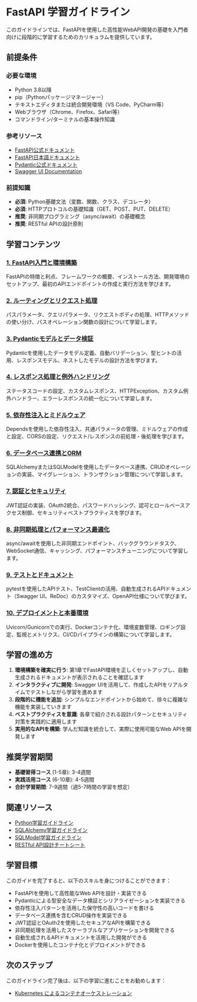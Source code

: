 # FastAPI 学習ガイドライン

このガイドラインでは、FastAPIを使用した高性能WebAPI開発の基礎を入門者向けに段階的に学習するためのカリキュラムを提供しています。

## 前提条件
### 必要な環境
- Python 3.8以降
- pip（Pythonパッケージマネージャー）
- テキストエディタまたは統合開発環境（VS Code、PyCharm等）
- Webブラウザ（Chrome、Firefox、Safari等）
- コマンドライン/ターミナルの基本操作知識

### 参考リソース
- [FastAPI公式ドキュメント](https://fastapi.tiangolo.com/)
- [FastAPI日本語ドキュメント](https://fastapi.tiangolo.com/ja/)
- [Pydantic公式ドキュメント](https://docs.pydantic.dev/)
- [Swagger UI Documentation](https://swagger.io/docs/)

### 前提知識
- **必須**: Python基礎文法（変数、関数、クラス、デコレータ）
- **必須**: HTTPプロトコルの基礎知識（GET、POST、PUT、DELETE）
- **推奨**: 非同期プログラミング（async/await）の基礎概念
- **推奨**: RESTful APIの設計原則

## 学習コンテンツ
### [1. FastAPI入門と環境構築](https://fcircle-biz.github.io/tech_docs/guide/programming-languages/python-ecosystem/fastapi/fastapi-learning-material-1.html)
FastAPIの特徴と利点、フレームワークの概要、インストール方法、開発環境のセットアップ、最初のAPIエンドポイントの作成と実行方法を学びます。

### [2. ルーティングとリクエスト処理](https://fcircle-biz.github.io/tech_docs/guide/programming-languages/python-ecosystem/fastapi/fastapi-learning-material-2.html)
パスパラメータ、クエリパラメータ、リクエストボディの処理、HTTPメソッドの使い分け、パスオペレーション関数の設計について学習します。

### [3. Pydanticモデルとデータ検証](https://fcircle-biz.github.io/tech_docs/guide/programming-languages/python-ecosystem/fastapi/fastapi-learning-material-3.html)
Pydanticを使用したデータモデル定義、自動バリデーション、型ヒントの活用、レスポンスモデル、ネストしたモデルの設計方法を学びます。

### [4. レスポンス処理と例外ハンドリング](https://fcircle-biz.github.io/tech_docs/guide/programming-languages/python-ecosystem/fastapi/fastapi-learning-material-4.html)
ステータスコードの設定、カスタムレスポンス、HTTPException、カスタム例外ハンドラー、エラーレスポンスの統一化について学習します。

### [5. 依存性注入とミドルウェア](https://fcircle-biz.github.io/tech_docs/guide/programming-languages/python-ecosystem/fastapi/fastapi-learning-material-5.html)
Dependsを使用した依存性注入、共通パラメータの管理、ミドルウェアの作成と設定、CORSの設定、リクエスト/レスポンスの前処理・後処理を学びます。

### [6. データベース連携とORM](https://fcircle-biz.github.io/tech_docs/guide/programming-languages/python-ecosystem/fastapi/fastapi-learning-material-6.html)
SQLAlchemyまたはSQLModelを使用したデータベース連携、CRUDオペレーションの実装、マイグレーション、トランザクション管理について学習します。

### [7. 認証とセキュリティ](https://fcircle-biz.github.io/tech_docs/guide/programming-languages/python-ecosystem/fastapi/fastapi-learning-material-7.html)
JWT認証の実装、OAuth2統合、パスワードハッシング、認可とロールベースアクセス制御、セキュリティベストプラクティスを学びます。

### [8. 非同期処理とパフォーマンス最適化](https://fcircle-biz.github.io/tech_docs/guide/programming-languages/python-ecosystem/fastapi/fastapi-learning-material-8.html)
async/awaitを使用した非同期エンドポイント、バックグラウンドタスク、WebSocket通信、キャッシング、パフォーマンスチューニングについて学習します。

### [9. テストとドキュメント](https://fcircle-biz.github.io/tech_docs/guide/programming-languages/python-ecosystem/fastapi/fastapi-learning-material-9.html)
pytestを使用したAPIテスト、TestClientの活用、自動生成されるAPIドキュメント（Swagger UI、ReDoc）のカスタマイズ、OpenAPI仕様について学びます。

### [10. デプロイメントと本番環境](https://fcircle-biz.github.io/tech_docs/guide/programming-languages/python-ecosystem/fastapi/fastapi-learning-material-10.html)
Uvicorn/Gunicornでの実行、Dockerコンテナ化、環境変数管理、ロギング設定、監視とメトリクス、CI/CDパイプラインの構築について学習します。

## 学習の進め方
1. **環境構築を確実に行う**: 第1章でFastAPI環境を正しくセットアップし、自動生成されるドキュメントが表示されることを確認します
2. **インタラクティブに開発**: Swagger UIを活用して、作成したAPIをリアルタイムでテストしながら学習を進めます
3. **段階的に機能を追加**: シンプルなエンドポイントから始めて、徐々に複雑な機能を実装していきます
4. **ベストプラクティスを意識**: 各章で紹介される設計パターンとセキュリティ対策を実践的に適用します
5. **実用的なAPIを構築**: 学んだ知識を統合して、実際に使用可能なWeb APIを開発します

## 推奨学習期間
- **基礎習得コース** (1-5章): 3-4週間
- **実践活用コース** (6-10章): 4-5週間
- **合計学習期間**: 7-9週間（週5-7時間の学習を想定）

## 関連リソース
- [Python学習ガイドライン](https://fcircle-biz.github.io/tech_docs/guide/programming-languages/python-ecosystem/python/README.html)
- [SQLAlchemy学習ガイドライン](https://fcircle-biz.github.io/tech_docs/guide/programming-languages/python-ecosystem/sqlalchemy/README.html)
- [SQLModel学習ガイドライン](https://fcircle-biz.github.io/tech_docs/guide/programming-languages/python-ecosystem/sqlmodel/README.html)
- [RESTful API設計チートシート](https://fcircle-biz.github.io/tech_docs/cheatsheet/api/restful-api-design-cheatsheet.html)

## 学習目標
このガイドを完了すると、以下のスキルを身につけることができます：
- FastAPIを使用して高性能なWeb APIを設計・実装できる
- Pydanticによる型安全なデータ検証とシリアライゼーションを実装できる
- 依存性注入パターンを活用した保守性の高いコードを書ける
- データベース連携を含むCRUD操作を実装できる
- JWT認証とOAuth2を使用したセキュアなAPIを構築できる
- 非同期処理を活用したスケーラブルなアプリケーションを開発できる
- 自動生成されるAPIドキュメントを活用した開発ができる
- Dockerを使用したコンテナ化とデプロイメントができる

## 次のステップ
このガイドライン完了後は、以下の学習に進むことをお勧めします：
- [Kubernetes によるコンテナオーケストレーション](https://fcircle-biz.github.io/tech_docs/guide/devops/kubernetes/README.html)
